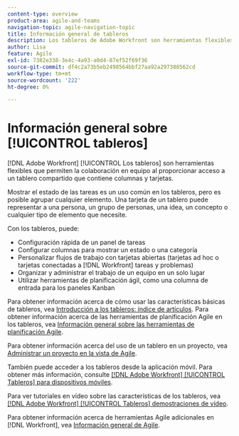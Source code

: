 ```yaml
---
content-type: overview
product-area: agile-and-teams
navigation-topic: agile-navigation-topic
title: Información general de tableros
description: Los tableros de Adobe Workfront son herramientas flexibles que permiten la colaboración en equipo al proporcionar acceso a un tablero compartido que contiene columnas y tarjetas.
author: Lisa
feature: Agile
exl-id: 7382e338-3e4c-4a93-a0d4-87ef52f69f36
source-git-commit: df4c2a73b5eb2498564bbf27aa92a297388562cd
workflow-type: tm+mt
source-wordcount: '222'
ht-degree: 0%

---
```


# Información general sobre [!UICONTROL tableros]

[!DNL Adobe Workfront] [!UICONTROL Los tableros] son herramientas flexibles que permiten la colaboración en equipo al proporcionar acceso a un tablero compartido que contiene columnas y tarjetas.

Mostrar el estado de las tareas es un uso común en los tableros, pero es posible agrupar cualquier elemento. Una tarjeta de un tablero puede representar a una persona, un grupo de personas, una idea, un concepto o cualquier tipo de elemento que necesite.

Con los tableros, puede:

* Configuración rápida de un panel de tareas
* Configurar columnas para mostrar un estado o una categoría
* Personalizar flujos de trabajo con tarjetas abiertas (tarjetas ad hoc o tarjetas conectadas a [!DNL Workfront] tareas y problemas)
* Organizar y administrar el trabajo de un equipo en un solo lugar
* Utilizar herramientas de planificación ágil, como una columna de entrada para los paneles Kanban

Para obtener información acerca de cómo usar las características básicas de tableros, vea [Introducción a los tableros: índice de artículos](../agile/get-started-with-boards/get-started-with-boards.md). Para obtener información acerca de las herramientas de planificación Agile en los tableros, vea [Información general sobre las herramientas de planificación Agile](/help/quicksilver/agile/use-boards-agile-planning-tools/agile-planning-tools-overview.md).

Para obtener información acerca del uso de un tablero en un proyecto, vea [Administrar un proyecto en la vista de Agile](/help/quicksilver/manage-work/projects/manage-projects/manage-projects-in-agile-view.md).

También puede acceder a los tableros desde la aplicación móvil. Para obtener más información, consulte [[!DNL Adobe Workfront] [!UICONTROL Tableros] para dispositivos móviles](/help/quicksilver/workfront-basics/mobile-apps/using-the-workfront-mobile-app/mobile-boards.md).

Para ver tutoriales en vídeo sobre las características de los tableros, vea [[!DNL Adobe Workfront] [!UICONTROL Tableros] demostraciones de vídeo](/help/quicksilver/agile/get-started-with-boards/boards-video-demonstrations.md).

Para obtener información acerca de herramientas Agile adicionales en [!DNL Workfront], vea [Información general de Agile](../agile/agile-overview.md).
